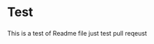 <h1 align="left">Test</h1>

###

<p align="left">This is a test of Readme file just test pull reqeust</p>

###